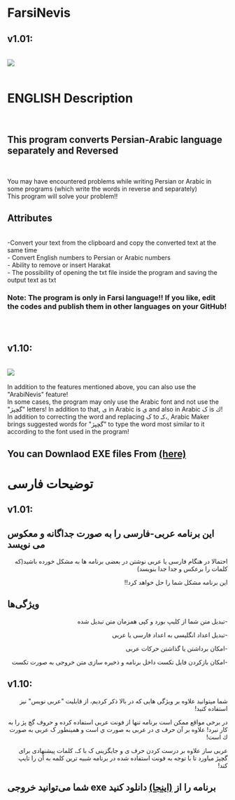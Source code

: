 # FarsiNevis <br>
<h2>v1.01:</h2><br>
<img src="https://s4.uupload.ir/files/appscreen00_46b2.png"> <br><br>
<h1>ENGLISH Description</h1><br>
<h2>This program converts Persian-Arabic language separately and Reversed </h2><br>

You may have encountered problems while writing Persian or Arabic in some programs (which write the words in reverse and separately)
<br>This program will solve your problem!!<br>
<h2>Attributes</h2><br>
-Convert your text from the clipboard and copy the converted text at the same time<br>
- Convert English numbers to Persian or Arabic numbers<br>
- Ability to remove or insert Harakat<br>
- The possibility of opening the txt file inside the program and saving the output text as txt<br>
<h3>Note: The program is only in Farsi language!! If you like, edit the codes and publish them in other languages on your GitHub!<h3><br>
<h2>v1.10:</h2><br>
<img src="https://s26.picofile.com/file/8457704342/Appscreen01.png"> <br><br>
In addition to the features mentioned above, you can also use the "ArabiNevis" feature!<br>
In some cases, the program may only use the Arabic font and not use the "گچپژ" letters! In addition to that, ی in Arabic is ي and also in Arabic ک is ك!<br>
In addition to correcting the word and replacing  ک to كـ،,
Arabic Maker brings suggested words for "گچپژ" to type the word most similar to it according to the font used in the program!<br>
<h2>You can Downlaod EXE files From <a href="https://github.com/sinajet/FarsiNevis/releases">(here)</a> <br></h2>
<p dir="rtl"><h1>توضیحات فارسی</h1></p>
<p dir="rtl"><h2>v1.01:</h2></p>
<p dir="rtl"><h2>این برنامه عربی-فارسی را به صورت جداگانه و معکوس  می نویسد</h2></p>
<p dir="rtl">احتمالا در هنگام فارسی یا عربی نوشتن در بعضی برنامه ها به مشکل خورده باشید(که کلمات را برعکس و جدا جدا بنویسد)</p>
<p dir="rtl">این برنامه مشکل شما را حل خواهد کرد!!</p>
<p dir="rtl"><h2>ویژگی‌ها</h2></p>
<p dir="rtl">-تبدیل متن شما از کلیپ بورد و کپی همزمان متن تبدیل شده</p>
<p dir="rtl">-تبدیل اعداد انگلیسی به  اعداد فارسی یا عربی</p>
<p dir="rtl">-امکان برداشتن یا گذاشتن حرکات عربی</p>
<p dir="rtl">-امکان بازکردن فایل تکست داخل برنامه و ذخیره سازی متن خروجی به صورت تکست</p>
<p dir="rtl"><h2>v1.10:</h2></p>
<p dir="rtl">شما میتوانید علاوه بر ویژگی هایی که در بالا ذکر کردیم، از قابلیت "عربی نویس" نیز استفاده کنید!</p>
<p dir="rtl">در برخی مواقع ممکن است برنامه تنها از فونت عربی استفاده کرده و حروف گچ پژ را به کار نبرد! علاوه بر آن حرف ی در عربی به صورت ي است و همینطور ک عربی به صورت ك است!</p>
<p dir="rtl">عربی ساز علاوه بر درست کردن حرف ی و جایگزینی ک با كـ، کلمات پیشنهادی برای گچپژ میاورد تا با توجه به فونت استفاده شده در برنامه شبیه ترین کلمه به آن را تایپ کند!</p>
<p dir="rtl"><h2>شما می‌توانید خروجی exe برنامه را از <a href="https://github.com/sinajet/FarsiNevis/releases">(اینجا)</a> دانلود کنید</h2></p><br>

